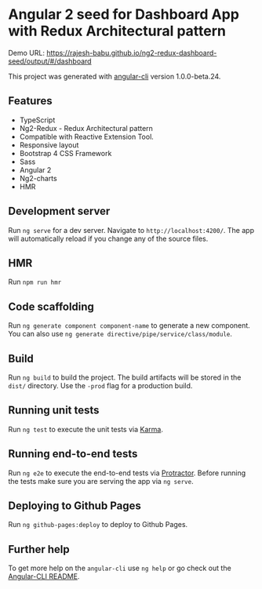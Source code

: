 # Angular 2 seed for Dashboard App with Redux Architectural pattern

Demo URL: https://rajesh-babu.github.io/ng2-redux-dashboard-seed/output/#/dashboard

This project was generated with [angular-cli](https://github.com/angular/angular-cli) version 1.0.0-beta.24.

## Features
* TypeScript
* Ng2-Redux - Redux Architectural pattern
* Compatible with Reactive Extension Tool.
* Responsive layout
* Bootstrap 4 CSS Framework
* Sass
* Angular 2
* Ng2-charts
* HMR

## Development server
Run `ng serve` for a dev server. Navigate to `http://localhost:4200/`. The app will automatically reload if you change any of the source files.

## HMR
Run `npm run hmr`

## Code scaffolding

Run `ng generate component component-name` to generate a new component. You can also use `ng generate directive/pipe/service/class/module`.

## Build

Run `ng build` to build the project. The build artifacts will be stored in the `dist/` directory. Use the `-prod` flag for a production build.

## Running unit tests

Run `ng test` to execute the unit tests via [Karma](https://karma-runner.github.io).

## Running end-to-end tests

Run `ng e2e` to execute the end-to-end tests via [Protractor](http://www.protractortest.org/).
Before running the tests make sure you are serving the app via `ng serve`.

## Deploying to Github Pages

Run `ng github-pages:deploy` to deploy to Github Pages.

## Further help

To get more help on the `angular-cli` use `ng help` or go check out the [Angular-CLI README](https://github.com/angular/angular-cli/blob/master/README.md).
